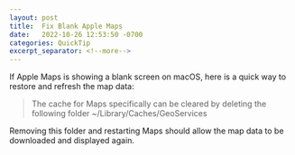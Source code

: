 ```yaml
---
layout: post
title:  Fix Blank Apple Maps
date:   2022-10-26 12:53:50 -0700
categories: QuickTip
excerpt_separator: <!--more-->
---
```


If Apple Maps is showing a blank screen on macOS, here is a quick way to restore and refresh the map data:

> The cache for Maps specifically can be cleared by deleting the following folder ~/Library/Caches/GeoServices

<!--more--> Removing this folder and restarting Maps should allow the map data to be downloaded and displayed again.

<script src="https://giscus.app/client.js"
        data-repo="adamsappletech/adamsappletech.github.io"
        data-repo-id="R_kgDOK5uboQ"
        data-category="General"
        data-category-id="DIC_kwDOK5uboc4CbzPX"
        data-mapping="pathname"
        data-strict="0"
        data-reactions-enabled="1"
        data-emit-metadata="0"
        data-input-position="bottom"
        data-theme="preferred_color_scheme"
        data-lang="en"
        crossorigin="anonymous"
        async>
</script>